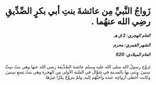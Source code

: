 <h1 dir="rtl">زَواجُ النَّبيِّ مِن عائشةَ بنتِ أبي بكرٍ الصِّدِّيقِ رضِي الله عنهُما .</h1>

<h5 dir="rtl">العام الهجري:  2  ق هـ

الشهر القمري: محرم

العام الميلادي: 620</h5>

<p dir="rtl">تَزوَّج رسولُ الله صلى الله عليه وسلم عائشةَ الصِّدِّيقةَ رضي الله عنها وهي بنتُ سِتِّ سِنينَ, وبَنى بها بالمدينةِ في شَوَّال في السَّنةِ الأولى مِن الهِجرةِ وهي بنتُ تِسعِ سِنينَ, وكانت أَحظى أزواجِه عنده وأحبَّهُم إليه, ولمْ يتزوَّجْ بِكرًا غيرَها.</p></br>
